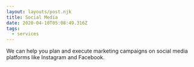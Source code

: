 ```yaml
---
layout: layouts/post.njk
title: Social Media
date: 2020-04-10T05:08:49.316Z
tags:
  - services
---
```

We can help you plan and execute marketing campaigns on social media platforms like Instagram and Facebook.